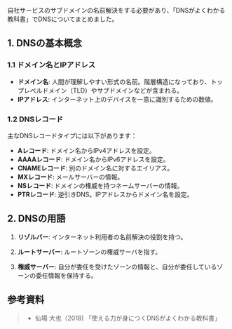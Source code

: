 自社サービスのサブドメインの名前解決をする必要があり、「DNSがよくわかる教科書」でDNSについてまとめました。

## 1. DNSの基本概念

### 1.1 ドメイン名とIPアドレス

- **ドメイン名**: 人間が理解しやすい形式の名前。階層構造になっており、トップレベルドメイン（TLD）やサブドメインなどが含まれる。
- **IPアドレス**: インターネット上のデバイスを一意に識別するための数値。

### 1.2 DNSレコード

主なDNSレコードタイプには以下があります：

- **Aレコード**: ドメイン名からIPv4アドレスを設定。
- **AAAAレコード**: ドメイン名からIPv6アドレスを設定。
- **CNAMEレコード**: 別のドメイン名に対するエイリアス。
- **MXレコード**: メールサーバーの情報。
- **NSレコード**: ドメインの権威を持つネームサーバーの情報。
- **PTRレコード**: 逆引きDNS。IPアドレスからドメイン名を設定。

## 2. DNSの用語

1. **リゾルバー**: インターネット利用者の名前解決の役割を持つ。

2. **ルートサーバー**: ルートゾーンの権威サーバを指す。

3. **権威サーバー**: 自分が委任を受けたゾーンの情報と、自分が委任しているゾーンの委任情報を保持する。


## 参考資料
> - 仙場 大也（2018) 「使える力が身につくDNSがよくわかる教科書」

